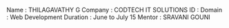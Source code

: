 Name : THILAGAVATHY G
Company : CODTECH IT SOLUTIONS
ID :
Domain : Web Development
Duration : June to July 15
Mentor : SRAVANI GOUNI
